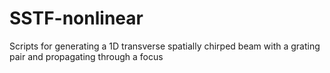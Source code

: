 # SSTF-nonlinear
Scripts for generating a 1D transverse spatially chirped beam with a grating pair and propagating through a focus
